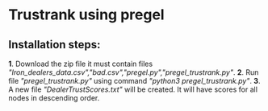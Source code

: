 # Trustrank using pregel
## Installation steps:
**1**. Download the zip file it must contain files *"Iron_dealers_data.csv","bad.csv","pregel.py","pregel_trustrank.py"*.
**2**. Run file *"pregel_trustrank.py"* using command *"python3 pregel_trustrank.py"*.
**3**. A new file *"DealerTrustScores.txt"* will be created. It will have scores for all nodes in descending order.
